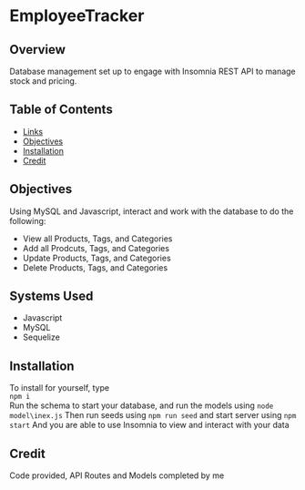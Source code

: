 # EmployeeTracker

## Overview
Database management set up to engage with Insomnia REST API to manage stock and pricing. 

## Table of Contents
* [Links](#Links)
* [Objectives](#Objectives)
* [Installation](#Installation)
* [Credit](#Credit)

## Objectives
Using MySQL and Javascript, interact and work with the database to do the following:

* View all Products, Tags, and Categories
* Add all Prodcuts, Tags, and Categories
* Update Products, Tags, and Categories
* Delete Products, Tags, and Categories

## Systems Used
* Javascript
* MySQL
* Sequelize

## Installation
To install for yourself, type   
    `npm i`   
Run the schema to start your database, and run the models using
    `node model\inex.js`
Then run seeds using
    `npm run seed`
and start server using
    `npm start`
And you are able to use Insomnia to view and interact with your data

## Credit 
Code provided,
API Routes and Models completed by me